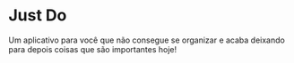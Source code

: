 # Just Do

Um aplicativo para você que não consegue se organizar e acaba deixando para depois coisas que são importantes hoje!




